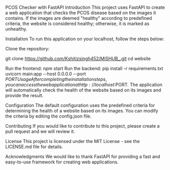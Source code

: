 PCOS Checker with FastAPI
Introduction
This project uses FastAPI to create a web application that checks the PCOS disease  based on the images it contains. If the images are deemed "healthy" according to predefined criteria, the website is considered healthy; otherwise, it is marked as unhealthy.

Installation
To run this application on your localhost, follow the steps below:

Clone the repository:


git clone https://github.com/Kshitizsingh452/MISHUB_.git
cd website

Run the frontend:
npm start
Run the backend:
pip install -r requirements.txt
uvicorn main:app --host 0.0.0.0 --port $PORT
Usage
After completing the installation steps, you can access the web application at http://localhost:$PORT. The application will automatically check the health of the website based on its images and provide the result.

Configuration
The default configuration uses the predefined criteria for determining the health of a website based on its images. You can modify the criteria by editing the config.json file.

Contributing
If you would like to contribute to this project, please create a pull request and we will review it.

License
This project is licensed under the MIT License - see the LICENSE.md file for details.

Acknowledgments
We would like to thank FastAPI for providing a fast and easy-to-use framework for creating web applications.

